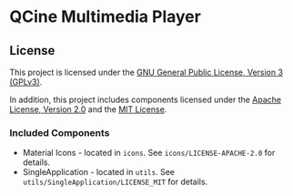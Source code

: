 # QCine Multimedia Player

## License

This project is licensed under the [GNU General Public License, Version 3 (GPLv3)](https://www.gnu.org/licenses/gpl-3.0.en.html).

In addition, this project includes components licensed under the [Apache License, Version 2.0](http://www.apache.org/licenses/LICENSE-2.0) and the [MIT License](https://opensource.org/licenses/MIT).

### Included Components

- Material Icons - located in `icons`. See `icons/LICENSE-APACHE-2.0` for details.
- SingleApplication - located in `utils`. See `utils/SingleApplication/LICENSE_MIT` for details.
